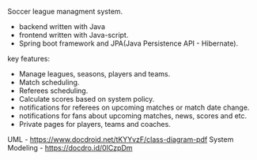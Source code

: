 Soccer league managment system.

* backend written with Java
* frontend written with Java-script.
* Spring boot framework and JPA(Java Persistence API - Hibernate).

key features:

* Manage leagues, seasons, players and teams.
* Match scheduling.
* Referees scheduling.
* Calculate scores based on system policy.
* notifications for referees on upcoming matches or match date change.
* notifications for fans about upcoming matches, news, scores and etc.
* Private pages for players, teams and coaches.


UML - https://www.docdroid.net/tKYYvzF/class-diagram-pdf
System Modeling - https://docdro.id/0ICzpDm

